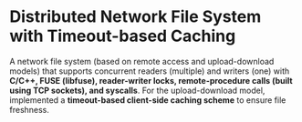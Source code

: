 # Distributed Network File System with Timeout-based Caching

A network file system (based on remote access and upload-download models) that supports concurrent readers (multiple) and writers (one) with **C/C++, FUSE (libfuse), reader-writer locks, remote-procedure calls (built using TCP sockets), and syscalls**. For the upload-download model, implemented a **timeout-based client-side caching scheme** to ensure file freshness.